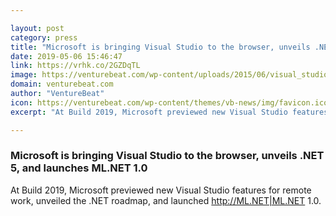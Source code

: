 ```yaml
---

layout: post
category: press
title: "Microsoft is bringing Visual Studio to the browser, unveils .NET 5, and launches ML.NET 1.0"
date: 2019-05-06 15:46:47
link: https://vrhk.co/2GZDqTL
image: https://venturebeat.com/wp-content/uploads/2015/06/visual_studio_purple.png?w=1200&strip=all
domain: venturebeat.com
author: "VentureBeat"
icon: https://venturebeat.com/wp-content/themes/vb-news/img/favicon.ico
excerpt: "At Build 2019, Microsoft previewed new Visual Studio features for remote work, unveiled the .NET roadmap, and launched <http://ML.NET|ML.NET> 1.0."

---
```


### Microsoft is bringing Visual Studio to the browser, unveils .NET 5, and launches ML.NET 1.0

At Build 2019, Microsoft previewed new Visual Studio features for remote work, unveiled the .NET roadmap, and launched <http://ML.NET|ML.NET> 1.0.